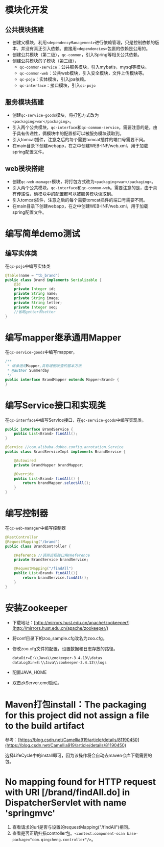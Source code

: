 # 模块化开发

## 公共模块搭建

- 创建父模块，利用`<dependencyManagement>`进行依赖管理，只是控制依赖的版本，并没有真正引入依赖。直接用`<dependencies>`包裹的依赖是公用的。
- 创建公共模块（第二级），`qc-common`，引入Spring等相关公共依赖。
- 创建公共模块的子模块（第三级），
  - `qc-common-service`：公共服务模块，引入mybatis，mysql等模块。
  - `qc-common-web`：公共web模块，引入安全模块，文件上传模块等。
  - `qc-pojo`：实体模块，引入jpa依赖。
  - `qc-interface`：接口模块，引入`qc-pojo`

## 服务模块搭建

- 创建`qc-service-goods`模块，将打包方式改为`<packaging>war</packaging>`。
- 引入两个公共模块，`qc-interface`和`qc-common-service`。需要注意的是，由于具有传递性，俩模块中的配置都可以被服务模块读取到。
- 引入tomcat插件，注意之后的每个需要tomcat插件的端口号需要不同。
- 在main目录下创建webapp，在之中创建WEB-INF/web.xml，用于加载spring配置文件。

## web模块搭建

- 创建`qc-web-manager`模块，将打包方式改为`<packaging>war</packaging>`。
- 引入两个公共模块，`qc-interface`和`qc-common-web`。需要注意的是，由于具有传递性，俩模块中的配置都可以被服务模块读取到。
- 引入tomcat插件，注意之后的每个需要tomcat插件的端口号需要不同。
- 在main目录下创建webapp，在之中创建WEB-INF/web.xml，用于加载spring配置文件。

# 编写简单demo测试

## 编写实体类

在`qc-pojo`中编写实体类

```java
@Table(name = "tb_brand")
public class Brand implements Serializable {
    @Id
    private Integer id;
    private String name;
    private String image;
    private String letter;
    private Integer seq;
    //省略getter和setter
}
```

# 编写mapper继承通用Mapper

在`qc-service-goods`中编写mapper。

```java
/**
 * 继承通用Mapper,具有增删改查的基本方法
 * @author Summerday
 */
public interface BrandMapper extends Mapper<Brand> {
}
```

# 编写Service接口和实现类

在`qc-interface`中编写Service接口，在`qc-service-goods`中编写实现类。

```java
public interface BrandService {
    public List<Brand> findAll();
}

@Service //com.alibaba.dubbo.config.annotation.Service
public class BrandServiceImpl implements BrandService {

    @Autowired
    private BrandMapper brandMapper;

    @Override
    public List<Brand> findAll() {
        return brandMapper.selectAll();
    }
}
```

# 编写控制器

在`qc-web-manager`中编写控制器

```java
@RestController
@RequestMapping("/brand")
public class BrandController {

    @Reference //调用远程接口用@Reference
    private BrandService brandService;

    @RequestMapping("/findAll")
    public List<Brand> findAll(){
        return brandService.findAll();
    }
}
```

# 安装Zookeeper

- 下载地址：[http://mirrors.hust.edu.cn/apache/zookeeper/](http://mirrors.hust.edu.cn/apache/zookeeper/)

- 将conf目录下的zoo_sample.cfg改名为zoo.cfg。

- 修改zoo.cfg文件的配置，设置数据和日志存放的路径。

  ```xml
  dataDir=E:\\Java\\zookeeper-3.4.13\\datas
  dataLogDir=E:\\Java\\zookeeper-3.4.13\\logs
  ```

- 配置JAVA_HOME
- 双击zkServer.cmd启动。

# Maven打包install：The packaging for this project did not assign a file to the build artifact

参考：[https://blog.csdn.net/Camellia919/article/details/81190450](https://blog.csdn.net/Camellia919/article/details/81190450)

选择LifeCycle中的install即可，因为该操作将会自动去maven仓库下载需要的包。

# No mapping found for HTTP request with URI [/brand/findAll.do] in DispatcherServlet with name 'springmvc'

1. 查看请求的url是否与设置的requestMapping("/findAll")相同。
2. 查看是否正确扫描controller包。`<context:component-scan base-package="com.qingcheng.controller"/>`。

